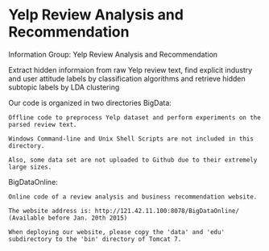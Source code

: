 Yelp Review Analysis and Recommendation
=======================================

Information Group: Yelp Review Analysis and Recommendation

Extract hidden informaion from raw Yelp review text,
find explicit industry and user attitude labels by classification algorithms
and retrieve hidden subtopic labels by LDA clustering

Our code is organized in two directories
  BigData:
  
    Offline code to preprocess Yelp dataset and perform experiments on the parsed review text.
    
    Windows Command-line and Unix Shell Scripts are not included in this directory.
  
    Also, some data set are not uploaded to Github due to their extremely large sizes.
    
  BigDataOnline:
  
    Online code of a review analysis and business recommendation website.
  
    The website address is: http://121.42.11.100:8078/BigDataOnline/ (Available before Jan. 20th 2015)
  
    When deploying our website, please copy the 'data' and 'edu' subdirectory to the 'bin' directory of Tomcat 7.
  
